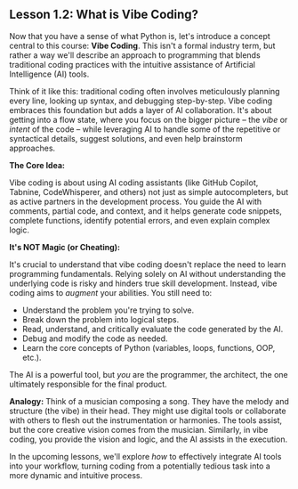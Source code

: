 ## Lesson 1.2: What is Vibe Coding?

Now that you have a sense of what Python is, let's introduce a concept central to this course: **Vibe Coding**. This isn't a formal industry term, but rather a way we'll describe an approach to programming that blends traditional coding practices with the intuitive assistance of Artificial Intelligence (AI) tools.

Think of it like this: traditional coding often involves meticulously planning every line, looking up syntax, and debugging step-by-step. Vibe coding embraces this foundation but adds a layer of AI collaboration. It's about getting into a flow state, where you focus on the bigger picture – the *vibe* or *intent* of the code – while leveraging AI to handle some of the repetitive or syntactical details, suggest solutions, and even help brainstorm approaches.

**The Core Idea:**

Vibe coding is about using AI coding assistants (like GitHub Copilot, Tabnine, CodeWhisperer, and others) not just as simple autocompleters, but as active partners in the development process. You guide the AI with comments, partial code, and context, and it helps generate code snippets, complete functions, identify potential errors, and even explain complex logic.

**It's NOT Magic (or Cheating):**

It's crucial to understand that vibe coding doesn't replace the need to learn programming fundamentals. Relying solely on AI without understanding the underlying code is risky and hinders true skill development. Instead, vibe coding aims to *augment* your abilities. You still need to:

*   Understand the problem you're trying to solve.
*   Break down the problem into logical steps.
*   Read, understand, and critically evaluate the code generated by the AI.
*   Debug and modify the code as needed.
*   Learn the core concepts of Python (variables, loops, functions, OOP, etc.).

The AI is a powerful tool, but *you* are the programmer, the architect, the one ultimately responsible for the final product.

**Analogy:** Think of a musician composing a song. They have the melody and structure (the vibe) in their head. They might use digital tools or collaborate with others to flesh out the instrumentation or harmonies. The tools assist, but the core creative vision comes from the musician. Similarly, in vibe coding, you provide the vision and logic, and the AI assists in the execution.

In the upcoming lessons, we'll explore *how* to effectively integrate AI tools into your workflow, turning coding from a potentially tedious task into a more dynamic and intuitive process.
